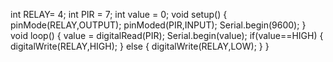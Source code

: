 int RELAY= 4;
int PIR = 7;
int value = 0;
void setup()
{
pinMode(RELAY,OUTPUT);
pinModed(PIR,INPUT);
Serial.begin(9600);
}
void loop()
{
value  = digitalRead(PIR);
Serial.begin(value);
if(value==HIGH)
{
digitalWrite(RELAY,HIGH);
}
else
{
digitalWrite(RELAY,LOW);
}
}
